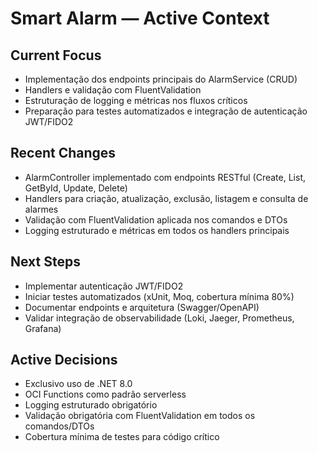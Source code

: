 # Smart Alarm — Active Context

## Current Focus
- Implementação dos endpoints principais do AlarmService (CRUD)
- Handlers e validação com FluentValidation
- Estruturação de logging e métricas nos fluxos críticos
- Preparação para testes automatizados e integração de autenticação JWT/FIDO2

## Recent Changes
- AlarmController implementado com endpoints RESTful (Create, List, GetById, Update, Delete)
- Handlers para criação, atualização, exclusão, listagem e consulta de alarmes
- Validação com FluentValidation aplicada nos comandos e DTOs
- Logging estruturado e métricas em todos os handlers principais

## Next Steps
- Implementar autenticação JWT/FIDO2
- Iniciar testes automatizados (xUnit, Moq, cobertura mínima 80%)
- Documentar endpoints e arquitetura (Swagger/OpenAPI)
- Validar integração de observabilidade (Loki, Jaeger, Prometheus, Grafana)

## Active Decisions
- Exclusivo uso de .NET 8.0
- OCI Functions como padrão serverless
- Logging estruturado obrigatório
- Validação obrigatória com FluentValidation em todos os comandos/DTOs
- Cobertura mínima de testes para código crítico
